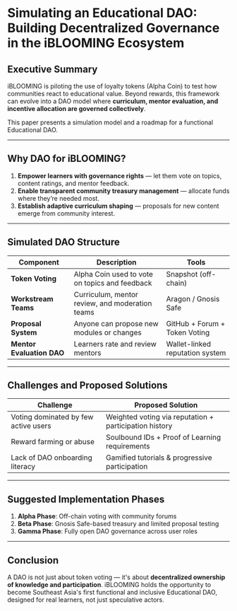 # Simulating an Educational DAO: Building Decentralized Governance in the iBLOOMING Ecosystem

## Executive Summary

iBLOOMING is piloting the use of loyalty tokens (Alpha Coin) to test how communities react to educational value. Beyond rewards, this framework can evolve into a DAO model where **curriculum, mentor evaluation, and incentive allocation are governed collectively**.

This paper presents a simulation model and a roadmap for a functional Educational DAO.

---

## Why DAO for iBLOOMING?

1. **Empower learners with governance rights** — let them vote on topics, content ratings, and mentor feedback.
2. **Enable transparent community treasury management** — allocate funds where they’re needed most.
3. **Establish adaptive curriculum shaping** — proposals for new content emerge from community interest.

---

## Simulated DAO Structure

| Component | Description | Tools |
|----------|-------------|-------|
| **Token Voting** | Alpha Coin used to vote on topics and feedback | Snapshot (off-chain) |
| **Workstream Teams** | Curriculum, mentor review, and moderation teams | Aragon / Gnosis Safe |
| **Proposal System** | Anyone can propose new modules or changes | GitHub + Forum + Token Voting |
| **Mentor Evaluation DAO** | Learners rate and review mentors | Wallet-linked reputation system |

---

## Challenges and Proposed Solutions

| Challenge | Proposed Solution |
|----------|--------------------|
| Voting dominated by few active users | Weighted voting via reputation + participation history |
| Reward farming or abuse | Soulbound IDs + Proof of Learning requirements |
| Lack of DAO onboarding literacy | Gamified tutorials & progressive participation |

---

## Suggested Implementation Phases

1. **Alpha Phase**: Off-chain voting with community forums
2. **Beta Phase**: Gnosis Safe-based treasury and limited proposal testing
3. **Gamma Phase**: Fully open DAO governance across user roles

---

## Conclusion

A DAO is not just about token voting — it's about **decentralized ownership of knowledge and participation**. iBLOOMING holds the opportunity to become Southeast Asia's first functional and inclusive Educational DAO, designed for real learners, not just speculative actors.

